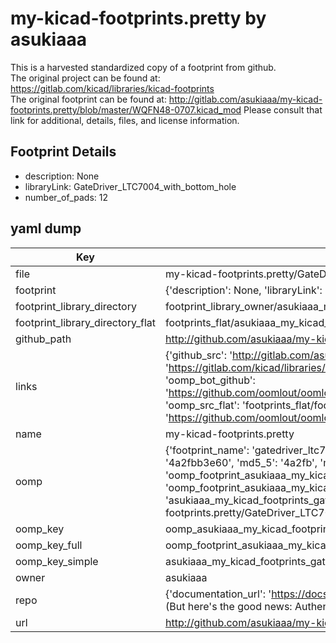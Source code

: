 # my-kicad-footprints.pretty by asukiaaa  
This is a harvested standardized copy of a footprint from github.  
The original project can be found at:  
https://gitlab.com/kicad/libraries/kicad-footprints  
The original footprint can be found at:
http://gitlab.com/asukiaaa/my-kicad-footprints.pretty/blob/master/WQFN48-0707.kicad_mod
Please consult that link for additional, details, files, and license information.  
## Footprint Details
* description: None  
* libraryLink: GateDriver_LTC7004_with_bottom_hole  
* number_of_pads: 12  
## yaml dump  
| Key | Value |  
| --- | --- |  
| file | my-kicad-footprints.pretty/GateDriver_LTC7004_with_bottom_hole.kicad_mod |  
| footprint | {'description': None, 'libraryLink': 'GateDriver_LTC7004_with_bottom_hole', 'number_of_pads': 12} |  
| footprint_library_directory | footprint_library_owner/asukiaaa_my-kicad-footprints.pretty |  
| footprint_library_directory_flat | footprints_flat/asukiaaa_my_kicad_footprints_gatedriver_ltc7004_with_bottom_hole/working |  
| github_path | http://github.com/asukiaaa/my-kicad-footprints.pretty/blob/master/GateDriver_LTC7004_with_bottom_hole.kicad_mod |  
| links | {'github_src': 'http://gitlab.com/asukiaaa/my-kicad-footprints.pretty/blob/master/WQFN48-0707.kicad_mod', 'github_src_repo': 'https://gitlab.com/kicad/libraries/kicad-footprints', 'oomp_bot': 'footprints/asukiaaa_my_kicad_footprints_gatedriver_ltc7004_with_bottom_hole/working', 'oomp_bot_github': 'https://github.com/oomlout/oomlout_oomp_footprint_bot/tree/main/footprints/asukiaaa_my_kicad_footprints_gatedriver_ltc7004_with_bottom_hole/working', 'oomp_src_flat': 'footprints_flat/footprints_flat/asukiaaa_my_kicad_footprints_gatedriver_ltc7004_with_bottom_hole/working', 'oomp_src_flat_github': 'https://github.com/oomlout/oomlout_oomp_footprint_src/tree/main/footprints_flat/asukiaaa_my_kicad_footprints_gatedriver_ltc7004_with_bottom_hole/working'} |  
| name | my-kicad-footprints.pretty |  
| oomp | {'footprint_name': 'gatedriver_ltc7004_with_bottom_hole', 'library_name': 'my_kicad_footprints', 'md5': '4a2fbb3e603eefb155a235b9ed95f3fa', 'md5_10': '4a2fbb3e60', 'md5_5': '4a2fb', 'md5_6': '4a2fbb', 'oomp_key': 'oomp_asukiaaa_my_kicad_footprints_gatedriver_ltc7004_with_bottom_hole', 'oomp_key_extra': 'oomp_footprint_asukiaaa_my_kicad_footprints_gatedriver_ltc7004_with_bottom_hole', 'oomp_key_full': 'oomp_footprint_asukiaaa_my_kicad_footprints_gatedriver_ltc7004_with_bottom_hole_4a2fbb', 'oomp_key_simple': 'asukiaaa_my_kicad_footprints_gatedriver_ltc7004_with_bottom_hole', 'original_filename': 'my-kicad-footprints.pretty/GateDriver_LTC7004_with_bottom_hole.kicad_mod', 'owner_name': 'asukiaaa'} |  
| oomp_key | oomp_asukiaaa_my_kicad_footprints_gatedriver_ltc7004_with_bottom_hole |  
| oomp_key_full | oomp_footprint_asukiaaa_my_kicad_footprints_gatedriver_ltc7004_with_bottom_hole |  
| oomp_key_simple | asukiaaa_my_kicad_footprints_gatedriver_ltc7004_with_bottom_hole |  
| owner | asukiaaa |  
| repo | {'documentation_url': 'https://docs.github.com/rest/overview/resources-in-the-rest-api#rate-limiting', 'message': "API rate limit exceeded for 84.66.173.59. (But here's the good news: Authenticated requests get a higher rate limit. Check out the documentation for more details.)"} |  
| url | http://github.com/asukiaaa/my-kicad-footprints.pretty |  

